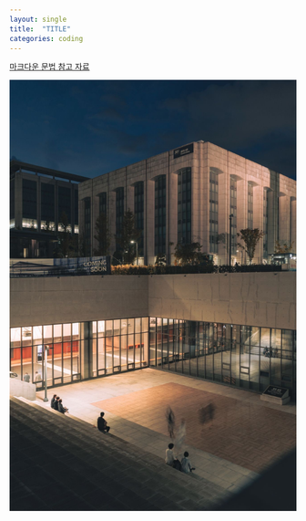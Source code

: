 ```yaml
---
layout: single
title:  "TITLE"
categories: coding
---
```


[마크다운 문법 참고 자료](https://teddylee777.github.io/jekyll/Jekyll-사용을-위한-markdown-문법)



![Yonsei](../images/2022-08-06-first/Yonsei.JPG)
